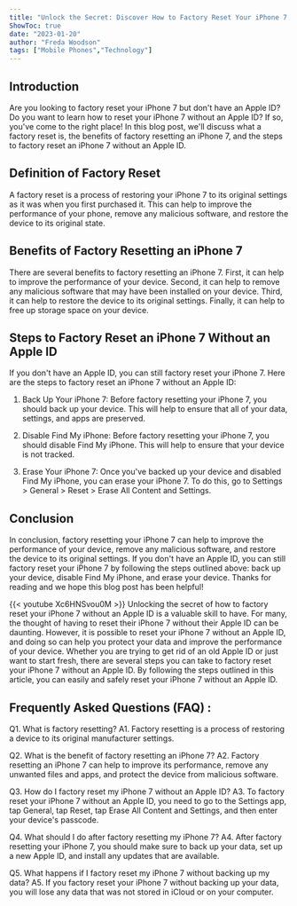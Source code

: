 ```yaml
---
title: "Unlock the Secret: Discover How to Factory Reset Your iPhone 7 Without an Apple ID!"
ShowToc: true 
date: "2023-01-20"
author: "Freda Woodson" 
tags: ["Mobile Phones","Technology"]
---
```

## Introduction 
Are you looking to factory reset your iPhone 7 but don't have an Apple ID? Do you want to learn how to reset your iPhone 7 without an Apple ID? If so, you've come to the right place! In this blog post, we'll discuss what a factory reset is, the benefits of factory resetting an iPhone 7, and the steps to factory reset an iPhone 7 without an Apple ID. 

## Definition of Factory Reset
A factory reset is a process of restoring your iPhone 7 to its original settings as it was when you first purchased it. This can help to improve the performance of your phone, remove any malicious software, and restore the device to its original state. 

## Benefits of Factory Resetting an iPhone 7
There are several benefits to factory resetting an iPhone 7. First, it can help to improve the performance of your device. Second, it can help to remove any malicious software that may have been installed on your device. Third, it can help to restore the device to its original settings. Finally, it can help to free up storage space on your device. 

## Steps to Factory Reset an iPhone 7 Without an Apple ID
If you don't have an Apple ID, you can still factory reset your iPhone 7. Here are the steps to factory reset an iPhone 7 without an Apple ID: 

1. Back Up Your iPhone 7: Before factory resetting your iPhone 7, you should back up your device. This will help to ensure that all of your data, settings, and apps are preserved. 

2. Disable Find My iPhone: Before factory resetting your iPhone 7, you should disable Find My iPhone. This will help to ensure that your device is not tracked. 

3. Erase Your iPhone 7: Once you've backed up your device and disabled Find My iPhone, you can erase your iPhone 7. To do this, go to Settings > General > Reset > Erase All Content and Settings. 

## Conclusion
In conclusion, factory resetting your iPhone 7 can help to improve the performance of your device, remove any malicious software, and restore the device to its original settings. If you don't have an Apple ID, you can still factory reset your iPhone 7 by following the steps outlined above: back up your device, disable Find My iPhone, and erase your device. Thanks for reading and we hope this blog post has been helpful!

{{< youtube Xc6HNSvou0M >}} 
Unlocking the secret of how to factory reset your iPhone 7 without an Apple ID is a valuable skill to have. For many, the thought of having to reset their iPhone 7 without their Apple ID can be daunting. However, it is possible to reset your iPhone 7 without an Apple ID, and doing so can help you protect your data and improve the performance of your device. Whether you are trying to get rid of an old Apple ID or just want to start fresh, there are several steps you can take to factory reset your iPhone 7 without an Apple ID. By following the steps outlined in this article, you can easily and safely reset your iPhone 7 without an Apple ID.

## Frequently Asked Questions (FAQ) :
Q1. What is factory resetting?
A1. Factory resetting is a process of restoring a device to its original manufacturer settings.

Q2. What is the benefit of factory resetting an iPhone 7?
A2. Factory resetting an iPhone 7 can help to improve its performance, remove any unwanted files and apps, and protect the device from malicious software.

Q3. How do I factory reset my iPhone 7 without an Apple ID?
A3. To factory reset your iPhone 7 without an Apple ID, you need to go to the Settings app, tap General, tap Reset, tap Erase All Content and Settings, and then enter your device's passcode.

Q4. What should I do after factory resetting my iPhone 7?
A4. After factory resetting your iPhone 7, you should make sure to back up your data, set up a new Apple ID, and install any updates that are available.

Q5. What happens if I factory reset my iPhone 7 without backing up my data?
A5. If you factory reset your iPhone 7 without backing up your data, you will lose any data that was not stored in iCloud or on your computer.


